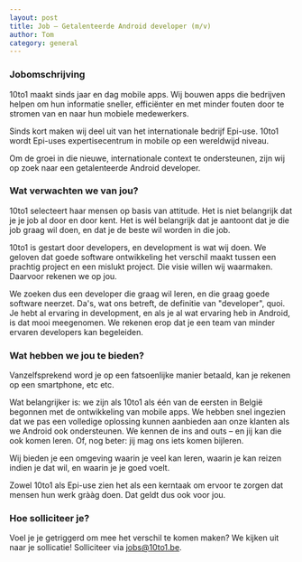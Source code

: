 ```yaml
---
layout: post
title: Job – Getalenteerde Android developer (m/v)
author: Tom
category: general
---
```


### Jobomschrijving
10to1 maakt sinds jaar en dag mobile apps. Wij bouwen apps die bedrijven helpen om hun informatie sneller, efficiënter en met minder fouten door te stromen van en naar hun mobiele medewerkers.

Sinds kort maken wij deel uit van het internationale bedrijf Epi-use. 10to1 wordt Epi-uses expertisecentrum in mobile op een wereldwijd niveau.

Om de groei in die nieuwe, internationale context te ondersteunen, zijn wij op zoek naar een getalenteerde Android developer.

### Wat verwachten we van jou?

10to1 selecteert haar mensen op basis van attitude. Het is niet belangrijk dat je je job al door en door kent. Het is wél belangrijk dat je aantoont dat je die job graag wil doen, en dat je de beste wil worden in die job.

10to1 is gestart door developers, en development is wat wij doen. We geloven dat goede software ontwikkeling het verschil maakt tussen een prachtig project en een mislukt project. Die visie willen wij waarmaken. Daarvoor rekenen we op jou.

We zoeken dus een developer die graag wil leren, en die graag goede software neerzet. Da's, wat ons betreft, de definitie van "developer", quoi. Je hebt al ervaring in development, en als je al wat ervaring heb in Android, is dat mooi meegenomen. We rekenen erop dat je een team van minder ervaren developers kan begeleiden.

### Wat hebben we jou te bieden?

Vanzelfsprekend word je op een fatsoenlijke manier betaald, kan je rekenen op een smartphone, etc etc.

Wat belangrijker is: we zijn als 10to1 als één van de eersten in België begonnen met de ontwikkeling van mobile apps. We hebben snel ingezien dat we pas een volledige oplossing kunnen aanbieden aan onze klanten als we Android ook ondersteunen. We kennen de ins and outs – en jij kan die ook komen leren. Of, nog beter: jij mag ons iets komen bijleren.

Wij bieden je een omgeving waarin je veel kan leren, waarin je kan reizen indien je dat wil, en waarin je je goed voelt.

Zowel 10to1 als Epi-use zien het als een kerntaak om ervoor te zorgen dat mensen hun werk grààg doen. Dat geldt dus ook voor jou.


### Hoe solliciteer je?
Voel je je getriggerd om mee het verschil te komen maken? We kijken uit naar je sollicatie! Solliciteer via <a href='mailto:jobs@10to1.be'>jobs@10to1.be</a>.
